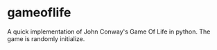 # gameoflife

A quick implementation of John Conway's Game Of Life in python. The game is randomly initialize.
